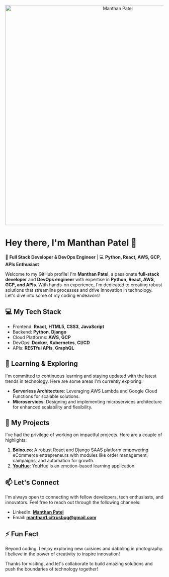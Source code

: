 <p align="center">
  <img src="https://media.giphy.com/media/OWgDiFQbtizpdLewE5/giphy.gif?cid=790b76115qhpuwizm0hm3nckyco8loamxilghook7uqsob6g&ep=v1_gifs_search&rid=giphy.gif&ct=g" alt="Manthan Patel" width="700"/>
</p>

# Hey there, I'm Manthan Patel 👋

🚀 **Full Stack Developer & DevOps Engineer** | 💻 **Python, React, AWS, GCP, APIs Enthusiast**

Welcome to my GitHub profile! I'm **Manthan Patel**, a passionate **full-stack developer** and **DevOps engineer** with expertise in **Python, React, AWS, GCP, and APIs**. With hands-on experience, I'm dedicated to creating robust solutions that streamline processes and drive innovation in technology. Let's dive into some of my coding endeavors!

## 💻 My Tech Stack

- Frontend: **React**, **HTML5**, **CSS3**, **JavaScript**
- Backend: **Python**, **Django**
- Cloud Platforms: **AWS**, **GCP**
- DevOps: **Docker**, **Kubernetes**, **CI/CD**
- APIs: **RESTful APIs**, **GraphQL**

## 🌱 Learning & Exploring

I'm committed to continuous learning and staying updated with the latest trends in technology. Here are some areas I'm currently exploring:

- **Serverless Architecture**: Leveraging AWS Lambda and Google Cloud Functions for scalable solutions.
- **Microservices**: Designing and implementing microservices architecture for enhanced scalability and flexibility.

## 🚀 My Projects

I've had the privilege of working on impactful projects. Here are a couple of highlights:

1. **[Boloo.co](https://boloo.co/)**: A robust React and Django SAAS platform empowering eCommerce entrepreneurs with modules like order management, campaigns, and automation for growth.
2. **[YouHue](https://youhue.com/)**: YouHue is an emotion-based learning application.

## 📫 Let's Connect

I'm always open to connecting with fellow developers, tech enthusiasts, and innovators. Feel free to reach out through the following channels:

- LinkedIn: **[Manthan Patel](https://linkedin.com/in/manthanpateln5)**
- Email: **manthan1.citrusbug@gmail.com**

## ⚡ Fun Fact

Beyond coding, I enjoy exploring new cuisines and dabbling in photography. I believe in the power of creativity to inspire innovation!

Thanks for visiting, and let's collaborate to build amazing solutions and push the boundaries of technology together!
